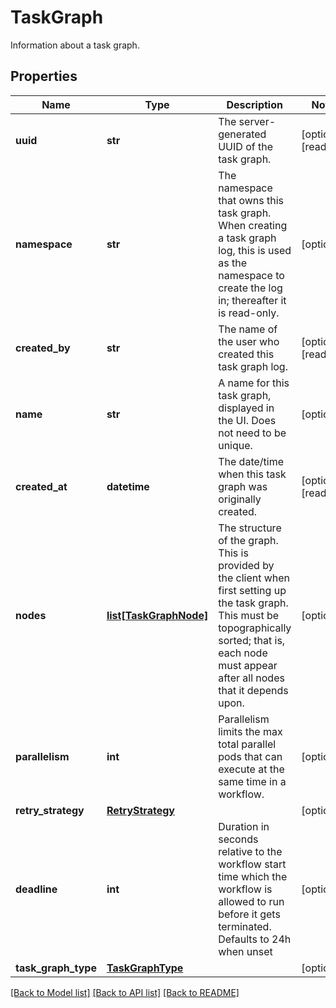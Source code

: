 # TaskGraph

Information about a task graph.

## Properties

| Name                | Type                                        | Description                                                                                                                                                                                                | Notes                 |
| ------------------- | ------------------------------------------- | ---------------------------------------------------------------------------------------------------------------------------------------------------------------------------------------------------------- | --------------------- |
| **uuid**            | **str**                                     | The server-generated UUID of the task graph.                                                                                                                                                               | [optional] [readonly] |
| **namespace**       | **str**                                     | The namespace that owns this task graph. When creating a task graph log, this is used as the namespace to create the log in; thereafter it is read-only.                                                   | [optional]            |
| **created_by**      | **str**                                     | The name of the user who created this task graph log.                                                                                                                                                      | [optional] [readonly] |
| **name**            | **str**                                     | A name for this task graph, displayed in the UI. Does not need to be unique.                                                                                                                               | [optional]            |
| **created_at**      | **datetime**                                | The date/time when this task graph was originally created.                                                                                                                                                 | [optional] [readonly] |
| **nodes**           | [**list[TaskGraphNode]**](TaskGraphNode.md) | The structure of the graph. This is provided by the client when first setting up the task graph. This must be topographically sorted; that is, each node must appear after all nodes that it depends upon. | [optional]            |
| **parallelism**     | **int**                                     | Parallelism limits the max total parallel pods that can execute at the same time in a workflow.                                                                                                            | [optional]            |
| **retry_strategy**  | [**RetryStrategy**](RetryStrategy.md)       |                                                                                                                                                                                                            | [optional]            |
| **deadline**        | **int**                                     | Duration in seconds relative to the workflow start time which the workflow is allowed to run before it gets terminated. Defaults to 24h when unset                                                         | [optional]            |
| **task_graph_type** | [**TaskGraphType**](TaskGraphType.md)       |                                                                                                                                                                                                            | [optional]            |

[[Back to Model list]](../README.md#documentation-for-models) [[Back to API list]](../README.md#documentation-for-api-endpoints) [[Back to README]](../README.md)
